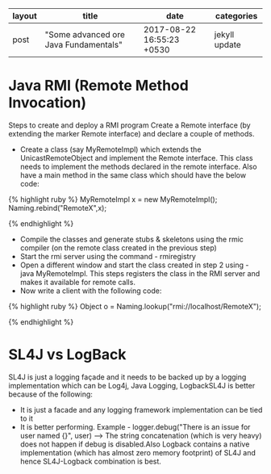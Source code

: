 |layout|title|date|categories|
|---|---|---|---|
|post|"Some advanced ore Java Fundamentals"|2017-08-22 16:55:23 +0530|jekyll update| 

# Java RMI (Remote Method Invocation)

Steps to create and deploy a RMI program
 Create a Remote interface (by extending the marker Remote interface) and declare a couple of methods.
 * Create a class (say MyRemoteImpl) which extends the UnicastRemoteObject and implement the Remote interface. This class needs to implement the methods declared in the remote interface. Also have a main method in the same class which should have the below code:
 
 {% highlight ruby %}
 MyRemoteImpl x = new MyRemoteImpl();
 Naming.rebind("RemoteX",x);
 
 {% endhighlight %}
 
* Compile the classes and generate stubs & skeletons using the rmic compiler (on the remote class created in the previous step)
* Start the rmi server using the command - rmiregistry
* Open a different window and start the class created in step 2 using - java MyRemoteImpl. This steps registers the class in the RMI server and makes it available for remote calls.
* Now write a client with the following code:

{% highlight ruby %}
Object o = Naming.lookup("rmi://localhost/RemoteX");

{% endhighlight %}

# SL4J vs LogBack

SL4J is just a logging façade and it needs to be backed up by a logging implementation which can be Log4j, Java Logging, LogbackSL4J is better because of the following:
* It is just a facade and any logging framework implementation can be tied to it
* It is better performing. Example - logger.debug("There is an issue for user named {}", user) --> The string concatenation (which is very heavy) does not happen if debug is disabled.Also Logback contains a native implementation (which has almost zero memory footprint) of SL4J and hence SL4J-Logback combination is best.
